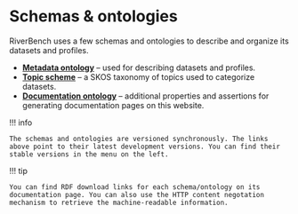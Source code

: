 # Schemas & ontologies

RiverBench uses a few schemas and ontologies to describe and organize its datasets and profiles.

* **[Metadata ontology](dev/metadata)** – used for describing datasets and profiles.
* **[Topic scheme](dev/theme)** – a SKOS taxonomy of topics used to categorize datasets.
* **[Documentation ontology](dev/documentation)** – additional properties and assertions for generating documentation pages on this website.

!!! info

    The schemas and ontologies are versioned synchronously. The links above point to their latest development versions. You can find their stable versions in the menu on the left.

!!! tip

    You can find RDF download links for each schema/ontology on its documentation page. You can also use the HTTP content negotation mechanism to retrieve the machine-readable information.
